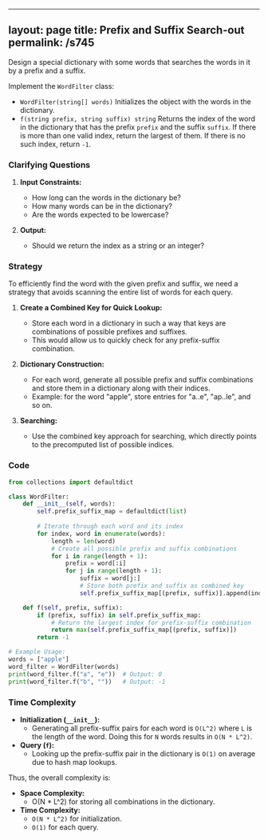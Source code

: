
---
layout: page
title:  Prefix and Suffix Search-out
permalink: /s745
---

Design a special dictionary with some words that searches the words in it by a prefix and a suffix.

Implement the `WordFilter` class:

- `WordFilter(string[] words)` Initializes the object with the words in the dictionary.
- `f(string prefix, string suffix) string` Returns the index of the word in the dictionary that has the prefix `prefix` and the suffix `suffix`. If there is more than one valid index, return the largest of them. If there is no such index, return `-1`.

### Clarifying Questions

1. **Input Constraints:**
    - How long can the words in the dictionary be?
    - How many words can be in the dictionary?
    - Are the words expected to be lowercase?

2. **Output:**
    - Should we return the index as a string or an integer?

### Strategy

To efficiently find the word with the given prefix and suffix, we need a strategy that avoids scanning the entire list of words for each query. 

1. **Create a Combined Key for Quick Lookup:**
    - Store each word in a dictionary in such a way that keys are combinations of possible prefixes and suffixes.
    - This would allow us to quickly check for any prefix-suffix combination.

2. **Dictionary Construction:**
    - For each word, generate all possible prefix and suffix combinations and store them in a dictionary along with their indices.
    - Example: for the word "apple", store entries for "a..e", "ap..le", and so on.

3. **Searching:**
    - Use the combined key approach for searching, which directly points to the precomputed list of possible indices.

### Code

```python
from collections import defaultdict

class WordFilter:
    def __init__(self, words):
        self.prefix_suffix_map = defaultdict(list)
        
        # Iterate through each word and its index
        for index, word in enumerate(words):
            length = len(word)
            # Create all possible prefix and suffix combinations
            for i in range(length + 1):
                prefix = word[:i]
                for j in range(length + 1):
                    suffix = word[j:]
                    # Store both prefix and suffix as combined key
                    self.prefix_suffix_map[(prefix, suffix)].append(index)

    def f(self, prefix, suffix):
        if (prefix, suffix) in self.prefix_suffix_map:
            # Return the largest index for prefix-suffix combination
            return max(self.prefix_suffix_map[(prefix, suffix)])
        return -1

# Example Usage:
words = ["apple"]
word_filter = WordFilter(words)
print(word_filter.f("a", "e"))  # Output: 0
print(word_filter.f("b", ""))   # Output: -1
```

### Time Complexity

- **Initialization (`__init__`):**
    - Generating all prefix-suffix pairs for each word is `O(L^2)` where `L` is the length of the word. Doing this for `N` words results in `O(N * L^2)`.
- **Query (`f`):**
    - Looking up the prefix-suffix pair in the dictionary is `O(1)` on average due to hash map lookups.

Thus, the overall complexity is:

- **Space Complexity:**
    - O(N * L^2) for storing all combinations in the dictionary.
- **Time Complexity:**
    - `O(N * L^2)` for initialization.
    - `O(1)` for each query.